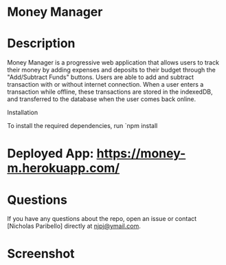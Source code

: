 # Money Manager

# Description

Money Manager is a progressive web application that allows users to track their money by adding expenses and deposits to their budget through the "Add/Subtract Funds" buttons. Users are able to add and subtract transaction with or without internet connection. When a user enters a transaction while offline, these transactions are stored in the indexedDB, and transferred to the database when the user comes back online.

Installation

To install the required dependencies, run `npm install

# Deployed App: https://money-m.herokuapp.com/

# Questions

If you have any questions about the repo, open an issue or contact [Nicholas Paribello] directly at njpj@ymail.com.

# Screenshot
